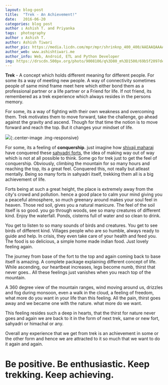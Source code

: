 ```yaml
---
layout: blog-post
title:  "Trek - An Achievement!"
date:   2016-06-20
categories: blog post
author : Ashish T. and Priyanka
tags:  photography
author : Ashish T.
author: Ashish Tiwari
author_pic: https://media.licdn.com/mpr/mpr/shrinknp_400_400/AAEAAQAAAAAAAArKAAAAJDI4ODViNjRjLTE4Y2EtNGMwOC04ZjBlLTM1NmY4YzQ4Y2E2Mg.jpg
author_web: www.ashishtiwari.me
author_info: Web, Android, ETL and Python Developer
img: https://drscdn.500px.org/photo/9008106/q%3D80_m%3D1500/69b5f2097de3b305f9e60f6052baaace
---
```


**Trek** - A concept which holds different meaning for different people. For some its a way of meeting new people. A way of connectivity sometimes people of same mind frame meet here which either bond them as a professional partner or a life partner or a Friend for life. If not friend, its remembered as a trek experience which always resides in the persons memory.

For some, its a way of fighting with their own weakness and overcoming them. Trek motivates them to move forward, take the challenge, go ahead against the gravity and ascend. Though for that time the notion is to move forward and reach the top. But it changes your mindset of life.


![](https://drscdn.500px.org/photo/9008106/q%3D80_m%3D1500/69b5f2097de3b305f9e60f6052baaace){:.center-image .img-responsive}

For some, its a feeling of **conquership**. just imagine how [shivaji maharaj](https://en.wikipedia.org/wiki/Shivaji) have conquered these [sahyadri forts](https://en.wikipedia.org/wiki/Shivaji%27s_forts), the idea of making way out of way which is not at all possible to think. Some go for trek just to get the feel of conquership. Obviously, climbing the mountain for so many hours and reaching the top, its a great feel. Conquered this, not really but atleast mentally. Being so many forts in sahyadri itself, trekking them all is a big achievement of life.

Forts being at such a great height, the place is extremely away from the city's crowd and pollution. hence a good place to calm your mind giving you a peaceful atmosphere, so much greenary around makes your soul feel in heaven. Those red soil, gives you a natural manicure. The feel of the soil itself is so good. you go through woods, see so many creatures of different kind. Enjoy the waterfall. Ponds, cisterns full of water and so clean to drink.

You get to listen to so many sounds of birds and creatures. You get to see birds of different kind. Villages people who are so humble, always ready to guide and help. In crisis, they even take care of your health and feed you. The food is so delicious, a simple home made indian food. Just lovely feeling again.

The journey from base of the fort to the top and again coming back to base itself is amazing. A complete package explaining different concept of life. While ascending, our heartbeat increases, legs become numb, thirst that never goes.. All these feelings just vanishes when you reach top of the mountain.

A 360 degree view of the mountain ranges, wind moving around us, drizzles  and fog during monsoon, even a walk in the cloud, a feeling of freedom, what more do you want in your life than this feeling. All the pain, thirst goes away and we became one with the nature. what more do we want.

This feeling resides such a deep in hearts, that the thirst for nature never goes and again we are back to it in the form of next trek, same or new fort, sahyadri or himachal or any.

Overall any experience that we get from trek is an achievement in some or the other form and hence we are attracted to it so much that we want to do it again and again.

# Be positive. Be enthusiastic. Keep trekking. Keep achieving.
